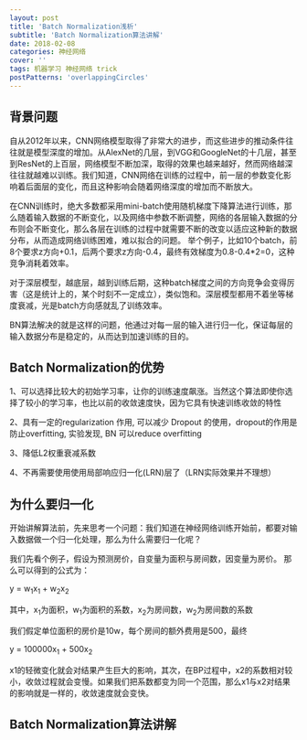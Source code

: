 ```yaml
---
layout: post
title: 'Batch Normalization浅析'
subtitle: 'Batch Normalization算法讲解'
date: 2018-02-08
categories: 神经网络
cover: ''
tags: 机器学习 神经网络 trick
postPatterns: 'overlappingCircles'
---
```



## 背景问题

自从2012年以来，CNN网络模型取得了非常大的进步，而这些进步的推动条件往往就是模型深度的增加。从AlexNet的几层，到VGG和GoogleNet的十几层，甚至到ResNet的上百层，网络模型不断加深，取得的效果也越来越好，然而网络越深往往就越难以训练。我们知道，CNN网络在训练的过程中，前一层的参数变化影响着后面层的变化，而且这种影响会随着网络深度的增加而不断放大。

在CNN训练时，绝大多数都采用mini-batch使用随机梯度下降算法进行训练，那么随着输入数据的不断变化，以及网络中参数不断调整，网络的各层输入数据的分布则会不断变化，那么各层在训练的过程中就需要不断的改变以适应这种新的数据分布，从而造成网络训练困难，难以拟合的问题。 举个例子，比如10个batch，前8个要求z方向+0.1，后两个要求z方向-0.4，最终有效梯度为0.8-0.4*2=0，这种竞争消耗着效率。

对于深层模型，越底层，越到训练后期，这种batch梯度之间的方向竞争会变得厉害（这是统计上的，某个时刻不一定成立），类似饱和。深层模型都用不着坐等梯度衰减，光是batch方向感就乱了训练效率。

BN算法解决的就是这样的问题，他通过对每一层的输入进行归一化，保证每层的输入数据分布是稳定的，从而达到加速训练的目的。

## Batch Normalization的优势

1、可以选择比较大的初始学习率，让你的训练速度飙涨。当然这个算法即使你选择了较小的学习率，也比以前的收敛速度快，因为它具有快速训练收敛的特性

2、具有一定的regularization 作用, 可以减少 Dropout 的使用，dropout的作用是防止overfitting, 实验发现, BN 可以reduce overfitting

3、降低L2权重衰减系数

4、不再需要使用使用局部响应归一化(LRN)层了（LRN实际效果并不理想）

## 为什么要归一化
开始讲解算法前，先来思考一个问题：我们知道在神经网络训练开始前，都要对输入数据做一个归一化处理，那么为什么需要归一化呢？

我们先看个例子，假设为预测房价，自变量为面积与房间数，因变量为房价。
那么可以得到的公式为：

y = w<sub>1</sub>x<sub>1</sub> + w<sub>2</sub>x<sub>2</sub>

其中，x<sub>1</sub>为面积，w<sub>1</sub>为面积的系数，x<sub>2</sub>为房间数，w<sub>2</sub>为房间数的系数

我们假定单位面积的房价是10w，每个房间的额外费用是500，最终

y = 100000x<sub>1</sub> + 500x<sub>2</sub>

x1的轻微变化就会对结果产生巨大的影响，其次，在BP过程中，x2的系数相对较小，收敛过程就会变慢。如果我们把系数都变为同一个范围，那么x1与x2对结果的影响就是一样的，收敛速度就会变快。

## Batch Normalization算法讲解



